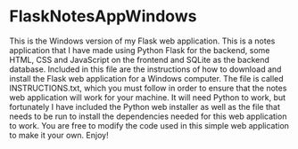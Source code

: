 # FlaskNotesAppWindows
This is the Windows version of my Flask web application. This is a notes application that I have made using Python Flask for the backend, some HTML, CSS and JavaScript on the frontend and SQLite as the backend database. Included in this file are the instructions of how to download and install the Flask web application for a Windows computer. The file is called INSTRUCTIONS.txt, which you must follow in order to ensure that the notes web application will work for your machine. It will need Python to work, but fortunately I have included the Python web installer as well as the file that needs to be run to install the dependencies needed for this web application to work. You are free to modify the code used in this simple web application to make it your own. Enjoy!
